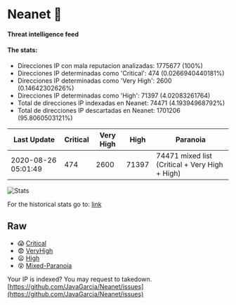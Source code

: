 # Neanet :hocho:
#### Threat intelligence feed
#### The stats:

- Direcciones IP con mala reputacion analizadas: 1775677 (100%)
- Direcciones IP determinadas como 'Critical':  474 (0.0266940440181%)
- Direcciones IP determinadas como 'Very High':  2600 (0.14642302626%)
- Direcciones IP determinadas como 'High':  71397 (4.02083261764)
- Total de direcciones IP indexadas en Neanet:  74471 (4.19394968792%)
- Total de direcciones IP descartadas en Neanet:  1701206 (95.8060503121%)

| Last Update | Critical | Very High | High | Paranoia |
| --- | --- | --- | --- | --- |
| 2020-08-26 05:01:49 | 474 | 2600 | 71397 | 74471 mixed list (Critical + Very High + High)|

![Stats](https://docs.google.com/spreadsheets/d/e/2PACX-1vSnaNMIXVabIpDJjufMlzH7poXnshF3mgd8Is1g9ytUEzVsP5my4Trn8f-xkoLLQ38xpL3HtmUexLo6/pubchart?oid=501124687&format=image)

For the historical stats go to: [link](/stats.csv)
## Raw
- :scream: [Critical](https://raw.githubusercontent.com/JavaGarcia/Neanet/master/blacklists/neanet_critical.txt)
- :fearful: [VeryHigh](https://raw.githubusercontent.com/JavaGarcia/Neanet/master/blacklists/neanet_veryHigh.txtt)
- :frowning: [High](https://raw.githubusercontent.com/JavaGarcia/Neanet/master/blacklists/neanet_high.txt)
- :dizzy_face: [Mixed-Paranoia](https://raw.githubusercontent.com/JavaGarcia/Neanet/master/blacklists/neanet_all.txt)


Your IP is indexed? You may request to takedown. [https://github.com/JavaGarcia/Neanet/issues](https://github.com/JavaGarcia/Neanet/issues)




































































































































































































































































































































































































































































